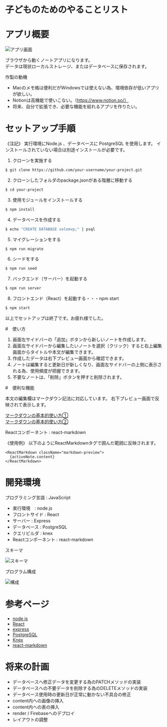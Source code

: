 # 子どものためのやることリスト

# アプリ概要

![アプリ画面](/img/note.png) 

ブラウザから動くノートアプリになります。  
データは現状ローカルストレージ、またはデータベースに保存されます。

作製の動機
- Macのメモ帳は便利だがWindowsでは使えない為、環境依存が低いアプリが欲しい。
- Notionは高機能で使いこない。（https://www.notion.so/）
- 将来、自分で拡張でき、必要な機能を絞れるアプリを作りたい。

# セットアップ手順

《注記》
実行環境にNode.js 、データベースに PostgreSQL を使用します。
インストールされていない場合は別途インストールが必要です。

1. クローンを実施する
```zsh
$ git clone https://github.com/your-username/your-project.git
```
2. クローンしたフォルダのpackage.jsonがある階層に移動する
```zsh
$ cd your-project
```
3. 使用モジュールをインストールする
```zsh
$ npm install
```
4. データベースを作成する
```zsh
$ echo "CREATE DATABASE solomvp;" | psql
```
5. マイグレーションをする
```zsh
$ npm run migrate
```
6. シードをする
```zsh
$ npm run seed
```
7. バックエンド（サーバー）を起動する
```zsh
$ npm run server
```
8. フロントエンド（React）を起動する・・・npm start
```zsh
$ npm start
```

以上でセットアップは終了です。お疲れ様でした。

#　使い方

1. 画面左サイドバーの「追加」ボタンから新しいノートを作成します。
2. 画面左サイドバーから編集したいノートを選択（クリック）すると右上編集画面からタイトルや本文が編集できます。
3. 作成したデータは右下プレビュー画面から確認できます。
4. ノートは編集すると更新日が新しくなり、画面左サイドバーの上側に表示される為、使用頻度が把握できます。
5. 不要なノートは、「削除」ボタンを押すと削除されます。

#　便利な機能

本文の編集欄はマークダウン記法に対応しています。
右下プレビュー画面で反映されて表示します。

[マークダウンの基本的使い方①](https://qiita.com/tbpgr/items/989c6badefff69377da7)  
[マークダウンの基本的使い方②](https://backlog.com/ja/blog/how-to-write-markdown/)

Reactコンポーネント : react-markdown

《使用例》
以下のようにReactMarkdownタグで囲んだ範囲に反映されます。

```
<ReactMarkdown className="markdown-preview">
  {activeNote.content}
</ReactMarkdown>
```
# 開発環境

プログラミング言語 : JavaScript

- 実行環境　: node.js
- フロントサイド : React
- サーバー : Express
- データベース : PostgreSQL
- クエリビルダ : knex
- Reactコンポーネント : react-markdown

スキーマ

![スキーマ](/img/schema.png) 

プログラム構成

![構成](/img/composition.png) 

# 参考ページ

- [node.js](https://nodejs.org/ja/docs)
- [React](https://ja.legacy.reactjs.org/docs/getting-started.html)
- [express](https://expressjs.com/ja/4x/api.html)
- [PostgreSQL](https://www.postgresql.jp/document/15/html/)
- [Knex](http://knexjs.org/)
- [react-markdown](https://www.npmjs.com/package/react-markdown?activeTab=readme)

# 将来の計画

- データベースへ修正データを変更する為のPATCHメソッドの実装
- データベースへの不要データを削除する為のDELETEメソッドの実装
- データベース使用時の更新日が正常に動かない不具合の修正
- content内への画像の挿入
- content内への表の挿入
- render / Firebaseへのデプロイ
- レイアウトの調整
